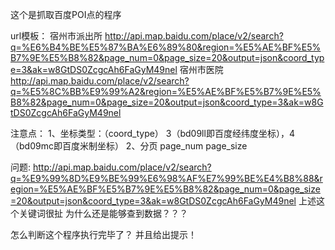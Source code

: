 这个是抓取百度POI点的程序

url模板：
宿州市派出所
http://api.map.baidu.com/place/v2/search?q=%E6%B4%BE%E5%87%BA%E6%89%80&region=%E5%AE%BF%E5%B7%9E%E5%B8%82&page_num=0&page_size=20&output=json&coord_type=3&ak=w8GtDS0ZcgcAh6FaGyM49nel
宿州市医院
http://api.map.baidu.com/place/v2/search?q=%E5%8C%BB%E9%99%A2&region=%E5%AE%BF%E5%B7%9E%E5%B8%82&page_num=0&page_size=20&output=json&coord_type=3&ak=w8GtDS0ZcgcAh6FaGyM49nel

注意点：
1、坐标类型：（coord_type）
    3（bd09ll即百度经纬度坐标），4（bd09mc即百度米制坐标）
2、分页
page_num
page_size



问题:
http://api.map.baidu.com/place/v2/search?q=%E9%99%8D%E9%BE%99%E6%98%AF%E7%99%BE%E4%B8%88&region=%E5%AE%BF%E5%B7%9E%E5%B8%82&page_num=0&page_size=20&output=json&coord_type=3&ak=w8GtDS0ZcgcAh6FaGyM49nel
上述这个关键词很扯
为什么还是能够查到数据？？？

怎么判断这个程序执行完毕了？
并且给出提示！